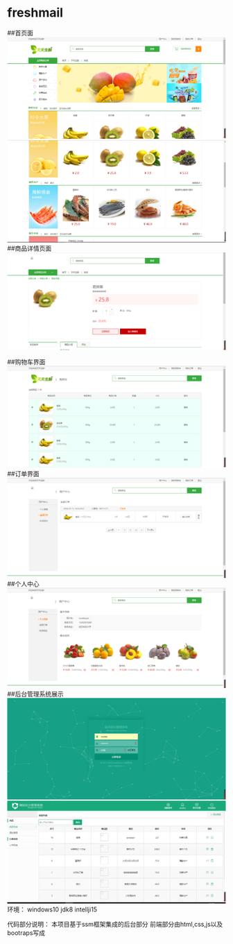 # freshmail



##首页面
![](https://github.com/jiujiujiujiujiuaia/freshmail/raw/master/display/3.png)
![](https://github.com/jiujiujiujiujiuaia/freshmail/raw/master/display/1.png)
##商品详情页面
![](https://github.com/jiujiujiujiujiuaia/freshmail/raw/master/display/2.png)

##购物车界面
![](https://github.com/jiujiujiujiujiuaia/freshmail/raw/master/display/4.png)
##订单界面
![](https://github.com/jiujiujiujiujiuaia/freshmail/raw/master/display/6.png)
##个人中心
![](https://github.com/jiujiujiujiujiuaia/freshmail/raw/master/display/5.png)
##后台管理系统展示 
![](https://github.com/jiujiujiujiujiuaia/freshmail/raw/master/display/7.png)
![](https://github.com/jiujiujiujiujiuaia/freshmail/raw/master/display/8.png)
环境：
windows10
jdk8
intellji15


代码部分说明：
本项目基于ssm框架集成的后台部分 前端部分由html,css,js以及bootraps写成
